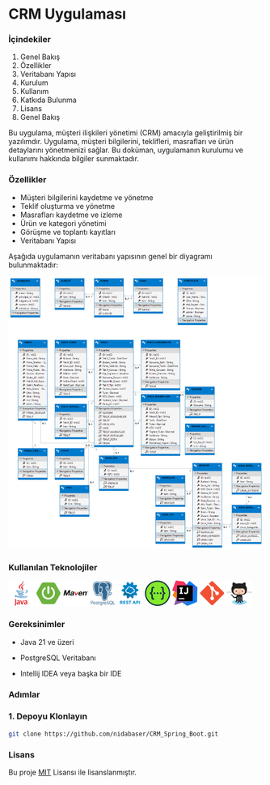# CRM Uygulaması
### İçindekiler
1) Genel Bakış
2) Özellikler
3) Veritabanı Yapısı
4) Kurulum
5) Kullanım
6) Katkıda Bulunma
7) Lisans
8) Genel Bakış

Bu uygulama, müşteri ilişkileri yönetimi (CRM) amacıyla geliştirilmiş bir yazılımdır. Uygulama, müşteri bilgilerini, teklifleri, masrafları ve ürün detaylarını yönetmenizi sağlar. Bu doküman, uygulamanın kurulumu ve kullanımı hakkında bilgiler sunmaktadır.

### Özellikler

- Müşteri bilgilerini kaydetme ve yönetme
- Teklif oluşturma ve yönetme
- Masrafları kaydetme ve izleme
- Ürün ve kategori yönetimi
- Görüşme ve toplantı kayıtları
- Veritabanı Yapısı

Aşağıda uygulamanın veritabanı yapısının genel bir diyagramı bulunmaktadır:

![CRM_Entity_Diagram.png](src/main/resources/images/CRM_Entity_Diagram.png)

### Kullanılan Teknolojiler 

<code><img alt="Java" src="src/main/resources/images/java.png" title="Java" width="50"/></code>
<code><img width="50" src="src/main/resources/images/spring.png" alt="Spring Boot" title="Spring Boot"/></code>
<code><img width="50" src="src/main/resources/images/maven.png" alt="Maven" title="Maven"/></code>
<code><img width="50" src="src/main/resources/images/postgresql.png" alt="PostgreSQL" title="PostgreSQL"/></code>
<code><img width="50" src="src/main/resources/images/rest.png" alt="REST" title="REST"/></code>
<code><img width="50" src="src/main/resources/images/swagger.png" alt="Swagger" title="Swagger"/></code>
<code><img width="50" src="src/main/resources/images/intellij.png" alt="Intellij" title="Intellij"/></code>
<code><img width="50" src="src/main/resources/images/git.png" alt="Git" title="Git"/></code>
<code><img width="50" src="src/main/resources/images/github.png" alt="Github" title="Github"/></code>

### Gereksinimler

- Java 21 ve üzeri 

- PostgreSQL Veritabanı

- Intellij IDEA veya başka bir IDE

### Adımlar

### 1. Depoyu Klonlayın

```sh
git clone https://github.com/nidabaser/CRM_Spring_Boot.git
```
### Lisans
Bu proje [MIT](https://choosealicense.com/licenses/mit/) Lisansı ile lisanslanmıştır.

